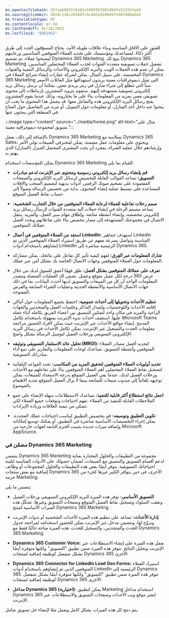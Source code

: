 ```yaml
---
ms.openlocfilehash: 25feab865fcb183cb90595f082d04fe52156fad4
ms.sourcegitcommit: 3019c13bc265497c9cd42e5b96d972407680abe4
ms.translationtype: HT
ms.contentlocale: ar-SA
ms.lasthandoff: 02/28/2022
ms.locfileid: "8361452"
---
```

للعثور على الآفاق المناسبة وبناء علاقات طويلة الأمد، يحتاج المسوّقون الجدد إلى طرق أكثر ذكاءً. لمساعدتك ومؤسستك على تحديد العملاء المتوقعين المناسبين ورعايتهم ليصبحوا عملاء، تم تصميم Dynamics 365 Marketing. يتيح لك Dynamics 365 Marketing تشغيل حملات تسويقية متعددة القنوات لجذب العملاء المحتملين المناسبين. يمكن أن تضم هذه الحملات الويب والبريد الإلكتروني والأحداث والرسائل النصية والقنوات المخصصة. على سبيل المثال، يمكن لشركة عقارات إنشاء شرائح العملاء في Dynamics 365 Marketing التي تمثل ديموغرافيات معينة يريدون استهدافها مثل العائلات الأصغر سناً التي تتطلع إلى شراء منازل في رمز بريدي معين. يمكننا أن نرسل رسائل بريد إلكتروني تسويقية مستهدفة إليهم. سنقوم بتزويد المشترين بارتباطات إلى محتوى تسويقي معين بمزيد من المعلومات بناءً على ما يختارونه، وذلك عندما يقوم المشترون بفتح رسائل البريد الإلكتروني هذه والتفاعل معها. قد يشمل هذا المحتوى ما يجب أن يبحثوا عنه داخل أحد المنازل، أو معلومات حول التمويل، أو مزيد من التفاصيل حول المتاح في المنطقة التي يبحثون عنها. 

:::image type="content" source="../media/home.png" alt-text="مثال على تسويق لمجموعة ديموغرافية معينة.":::

بالإضافة إلى ذلك، يعمل Dynamics 365 Marketing بسلاسة مع Dynamics 365 Sales، ويحتوي على معلومات عمل مضمنة. يمكن لمحترفي المبيعات تولي الأمر وإرشادهم خلال عملية الشراء، بمجرد أن يحدد المشتري المحتمل المنزل (المنازل) الذي يهتم به. 

يمكن للمؤسسات استخدام Dynamics 365 Marketing للقيام بما يلي:

- **قم بإنشاء رسائل بريد إلكتروني رسومية ومحتوى عبر الإنترنت لدعم مبادرات التسويق:** تساعد القوالب القابلة للتخصيص لرسائل البريد الإلكتروني والصفحات المقصودة على تضخيم صوتك الرقمي. أدوات بديهية لتصميم السحب والإفلات للمساعدة على تبسيط عملية إنشاء المحتوى، بداية من تخصيص الرسالة وصولاً إلى حساب نقاط العميل المتوقع.

- **صمم رحلات تفاعلية للعملاء لرعاية العملاء المتوقعين من خلال التجارب الشخصية:** يساعد مصمم الرحلة في إنشاء حملات آلية متعددة القنوات لإرسال رسائل بريد إلكتروني مخصصة، وإنشاء أنشطة متابعة، وإطلاق مهام سير العمل، والمزيد. ينتقل الاتصال في مجموعتك المستهدفة إلى مسار مخصص بناءً على تفاعلاتهم ويحدد أفضل عملائك المتوقعين. 

- **استفد من العملاء المتوقعين في أعمال LinkedIn:** استهدف جماهير LinkedIn المناسبة وتواصل بسرعة معهم عن طريق استيراد العملاء المتوقعين الذين تم إنشاؤهم باستخدام أدوات LinkedIn الرئيسية مباشرة إلى Dynamics 365.

- **شارك المعلومات عبر الفِرق:** لفهم كيفية تأثير كل تفاعل على نتائجك، يمكن مشاركة المعلومات حول العملاء المتوقعين وجهات الاتصال الخاصة بك بشكل آمن عبر عملك. 

- **تعرف على عملائك المتوقعين بشكل أفضل:** طوّر فهمًا أعمق للسوق لديك من خلال عرض 360 درجة لكل عميل متوقع وعميل. تضمن لك العمليات المتصلة ومصدر المعلومات الواحد أن كل من المبيعات والتسويق لديها أحدث البيانات، بما في ذلك جهات الاتصال الأساسية والأنشطة الحديثة وعمليات الشراء السابقة والفرص المفتوحة.

- **تنظيم الأحداث وتحويلها إلى أحداث عمومية:** احتفظ بجميع المعلومات حول أماكن إقامة الأحداث واللوجستيات وإصدار التذاكر وجلسات العمل والمتحدثين والجهات الراعية والمزيد في مكان واحد لتمكين التنسيق بين أعضاء الفريق بكامله أثناء عمله عليها. استضف أحداث ندوة الإنترنت بسهولة باستخدام تكامل Microsoft Teams المدمج. إنشاء مواقع الأحداث عبر الإنترنت حيث يمكن لأفراد الحضور مراجعة معلومات الحدث والتسجيل عبر الإنترنت. يمكن تكامل الأحداث في رسائل البريد الإلكتروني التسويقي ورحلات العميل لتوصيل الرسالة بشكل واضح.

- **تحليل عائد الاستثمار التسويقي وتوثيقه (MROI):** لتحديد أفضل مصادر العملاء المتوقعين وأنشطة التسويق، تساعدك لوحات المعلومات والتقارير على تتبع أداء مبادراتك التسويقية. 

- **تحديد أولويات العملاء المتوقعين لتحقيق المزيد من المكاسب:** تحدد القواعد التلقائية لتسجيل نقاط العملاء المحتملين أهم العملاء المتوقعين بناءً على تفاعلهم مع الأحداث ورحلات العميل لديك. عندما يفي العميل المتوقع بدرجة الاستعداد للمبيعات، يمكن توجيهه تلقائياً إلى مندوب مبيعات للمتابعة بينما لا يزال العميل المتوقع شديد الاهتمام بالموضوع. 

- **اجعل نتائج استطلاع أكثر قابلية للتنفيذ:** تساعدك الاستطلاعات سهلة الإنشاء على جمع الملاحظات القابلة للتنفيذ من العملاء. تفهم احتياجات وتوقعات جميع العملاء لكي تتمكن من تنمية العلاقات وزيادة الإيرادات.

- **تكوين التطبيق وتوسيعه:** قم بتخصيص التطبيق ليناسب احتياجات عملك المحددة. يمكن إجراء التخصيصات الأساسية مباشرة في التطبيق، أو يمكنك توسيع إمكاناته وإضافة ميزات جديدة بتثبيت الحزم التابعة لجهات خارجية من Microsoft AppSource. 
  

### <a name="included-with-dynamics-365-marketing"></a>مضمّن في Dynamics 365 Marketing

يتضمن Dynamics 365 Marketing مجموعة من التطبيقات والحلول المختارة بعناية لدعم أقسام التسويق والتنسيق مع المبيعات، لضمان حصولك على الأدوات المناسبة لتلبية احتياجاتك التسويقية. يتوفر أيضًا بعض هذه التطبيقات والحلول كمجموعات أو وظائف إضافية مع بعض منتجات Dynamics 365 الأخرى، في حين يتوافر الكثير غيرها كجزء من حزمة Marketing. 

يتضمن ما يلي:

- **التسويق الأساسي:** توفر هذه الميزة البريد الإلكتروني التسويقي ورحلات العميل وتعقب السلوك وتسجيل نقاط العميل المتوقع وصفحات التسويق وغيرها. تشكّل هذه الميزات الأساسية لمنتج Dynamics 365 Marketing. 

 

- **إدارة الأحداث:** تساعد على تنظيم هذه الميزة الأحداث الشخصية أو ندوات الإنترنت وتروِّج لها، وتتضمن مدخل عبر الإنترنت يمكن للحضور استخدامه لمراجعة جدول الحدث والمتحدثين، والتسجيل للحدث. هذه الميزة متاحة حاليًا فقط مع Dynamics 365 Marketing.

 

- **Dynamics 365 Customer Voice:** تعمل هذه الميزة على إنشاء الاستطلاعات عبر الإنترنت وتحليل النتائج. تتوفر هذه الميزة ضمن تطبيق "التسويق" ولكنها متوفرة أيضًا بشكل منفصل كوظيفة إضافية لمنتجات Dynamics 365 الأخرى.

 

- **Dynamics 365 Connector for LinkedIn Lead Gen Forms:** استيراد العملاء المتوقعين الذين تم إنشاؤهم باستخدام أدوات LinkedIn الرئيسية إلى Dynamics 365. تتوفر هذه الميزة ضمن تطبيق "التسويق" ولكنها متوفرة أيضًا بشكل منفصل كوظيفة إضافية لمنتجات Dynamics 365 الأخرى.

 

- **مداخل Dynamics 365 (اختيارية):** يمكن لتطبيق Marketing استخدام مداخل Dynamics 365 لنشر موقع ويب الأحداث وصفحات التسويق والاستطلاعات عبر الإنترنت. 

 

يتم دمج كل هذه الميزات بشكل كامل وتعمل معًا لإنشاء حل تسويق شامل.

 